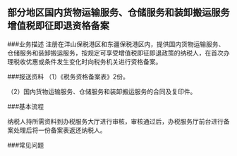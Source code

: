 ## 部分地区国内货物运输服务、仓储服务和装卸搬运服务增值税即征即退资格备案

###业务描述
     注册在洋山保税港区和东疆保税港区内，提供国内货物运输服务、仓储服务和装卸搬运服务，按规定可享受增值税即征即退政策的纳税人，在首次办理税收优惠或条件发生变化时向税务机关进行资格备案。

###报送资料
（1）《税务资格备案表》2份。

（2）国内货物运输服务、仓储服务和装卸搬运服务的合同及复印件。


###基本流程

  纳税人持所需资料到办税服务大厅进行审核，审核通过后，办税服务厅前台进行备案处理后将一份备案表返还纳税人。

###常见问题